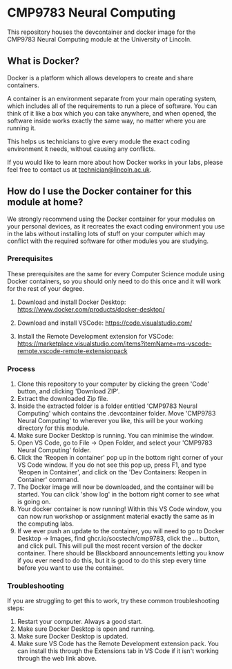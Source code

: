 # CMP9783 Neural Computing
This repository houses the devcontainer and docker image for the CMP9783 Neural Computing module at the University of Lincoln.
## What is Docker?
Docker is a platform which allows developers to create and share containers.

A container is an environment separate from your main operating system, which includes all of the requirements to run a piece of software. You can think of it like a box which you can take anywhere,
and when opened, the software inside works exactly the same way, no matter where you are running it.

This helps us technicians to give every module the exact coding environment it needs, without causing any conflicts.

If you would like to learn more about how Docker works in your labs, please feel free to contact us at technician@lincoln.ac.uk.

## How do I use the Docker container for this module at home?

We strongly recommend using the Docker container for your modules on your personal devices, as it recreates the exact coding environment you use in the labs without installing lots of stuff on your computer which may conflict with the required software for other modules you are studying.

### Prerequisites

These prerequisites are the same for every Computer Science module using Docker containers, so you should only need to do this once and it will work for the rest of your degree.

1. Download and install Docker Desktop: https://www.docker.com/products/docker-desktop/

2. Download and install VSCode: https://code.visualstudio.com/

3. Install the Remote Development extension for VSCode: https://marketplace.visualstudio.com/items?itemName=ms-vscode-remote.vscode-remote-extensionpack

### Process

1. Clone this repository to your computer by clicking the green 'Code' button, and clicking 'Download ZIP'.
2. Extract the downloaded Zip file.
3. Inside the extracted folder is a folder entitled 'CMP9783 Neural Computing' which contains the .devcontainer folder. Move 'CMP9783 Neural Computing' to wherever you like, this will be your working directory for this module.
4. Make sure Docker Desktop is running. You can minimise the window.
5. Open VS Code, go to File -> Open Folder, and select your 'CMP9783 Neural Computing' folder.
6. Click the 'Reopen in container' pop up in the bottom right corner of your VS Code window. If you do not see this pop up, press F1, and type 'Reopen in Container', and click on the 'Dev Containers: Reopen in Container' command.
7. The Docker image will now be downloaded, and the container will be started. You can click 'show log' in the bottom right corner to see what is going on.
8. Your docker container is now running! Within this VS Code window, you can now run workshop or assignment material exactly the same as in the computing labs.
9. If we ever push an update to the container, you will need to go to Docker Desktop -> Images, find ghcr.io/socstech/cmp9783, click the ... button, and click pull. This will pull the most recent version of the docker container. There should be Blackboard announcements letting you know if you ever need to do this, but it is good to do this step every time before you want to use the container.

### Troubleshooting

If you are struggling to get this to work, try these common troubleshooting steps:

1. Restart your computer. Always a good start.
2. Make sure Docker Desktop is open and running.
3. Make sure Docker Desktop is updated.
4. Make sure VS Code has the Remote Development extension pack. You can install this through the Extensions tab in VS Code if it isn't working through the web link above.
